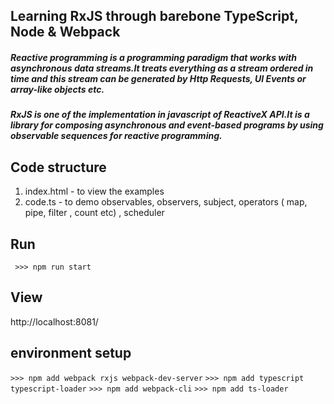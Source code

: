 ## Learning RxJS through barebone TypeScript, Node & Webpack
##### Reactive programming is a programming paradigm that works with asynchronous data streams.It treats everything as a stream ordered in time and this stream can be generated by Http Requests, UI Events or array-like objects etc. 
##### RxJS is one of the implementation in javascript of ReactiveX API.It is a library for composing asynchronous and event-based programs by using observable sequences for reactive programming.
## Code structure
1. index.html  - to view the examples 
2. code.ts -  to demo observables, observers, subject, operators ( map, pipe, filter , count etc) , scheduler
## Run
` >>> npm run start`
## View
http://localhost:8081/
## environment setup
` >>> npm add webpack rxjs webpack-dev-server `
` >>> npm add typescript typescript-loader `
` >>> npm add webpack-cli `
` >>> npm add ts-loader `

